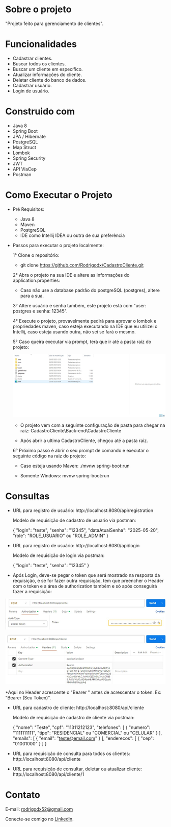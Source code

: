 # Sobre o projeto

"Projeto feito para gerenciamento de clientes".

# Funcionalidades
* Cadastrar clientes.
* Buscar todos os clientes.
* Buscar um cliente em específico.
* Atualizar informações do cliente.
* Deletar cliente do banco de dados.
* Cadastrar usuário.
* Login de usuário. 

# Construido com

* Java 8
* Spring Boot
* JPA / Hibernate
* PostgreSQL
* Map Struct
* Lombok
* Spring Security
* JWT
* API ViaCep
* Postman

# Como Executar o Projeto

  * Pré Requisitos:
    
    - Java 8
    - Maven
    - PostgreSQL
    - IDE como Intellij IDEA ou outra de sua preferência
  
  * Passos para executar o projeto localmente:

    1° Clone o repositório:
      - git clone https://github.com/Rodrigodx/CadastroCliente.git
        
        
    2° Abra o projeto na sua IDE e altere as informações do application.properties:
      - Caso não use a database padrão do postgreSQL (postgres), altere para a sua.
        
   
    3° Altere usuário e senha também, este projeto está com "user: postgres e senha: 12345".


    4° Execute o projeto, provavelmente pedirá para aprovar o lombok e propriedades maven, caso esteja executando na IDE que eu utilizei
    o Intellij, caso esteja usando outra, não sei se fará o mesmo.
    

    5° Caso queira executar via prompt, terá que ir até a pasta raiz do projeto:

    ![Pasta raiz](https://github.com/Rodrigodx/CadastroCliente/blob/main/imagens/ExemploPastaRaizProjeto.jpeg)

      - O projeto vem com a seguinte configuração de pasta para chegar na raiz: CadastroCliente\Back-end\CadastroCliente

        
      - Após abrir a ultima CadastroCliente, chegou até a pasta raiz.
        
        
    6° Próximo passo é abrir o seu prompt de comando e executar o seguinte código na raiz do projeto:

      - Caso esteja usando Maven: ./mvnw spring-boot:run
   
        
      - Somente Windows: mvnw spring-boot:run
        

# Consultas

  * URL para registro de usuário: http://localhost:8080/api/registration

    Modelo de requisição de cadastro de usuario via postman:
  
    {
      "login": "teste",
      "senha": "12345",
      "dataAtualSenha": "2025-05-20",
      "role": "ROLE_USUARIO" ou "ROLE_ADMIN"
    }
    
  * URL para registro de usuário: http://localhost:8080/api/login

    Modelo de requisição de login via postman:

    {
      "login": "teste",
      "senha": "12345"
    }

  * Após Login, deve-se pegar o token que será mostrado na resposta da requisição, e se for fazer outra requisição, tem que preencher o Header com o token e a área de authorization também e só após conseguirá fazer a requisição:

   ![Authorization](https://github.com/Rodrigodx/CadastroCliente/blob/main/imagens/ExemploAutorizationPostman.jpeg)

   
   ![Header](https://github.com/Rodrigodx/CadastroCliente/blob/main/imagens/ExemploHeaderPostman.jpeg)

   *Aqui no Header acrescente o "Bearer " antes de acrescentar o token. Ex: "Bearer (Seu Token)".

  * URL para cadastro de cliente: http://localhost:8080/api/cliente

    Modelo de requisição de cadastro de cliente via postman:

    {
      "nome": "Teste",
      "cpf": "11311212123",
      "telefones": [
        { "numero": "1111111111", "tipo": "RESIDENCIAL" ou "COMERCIAL" ou "CELULAR" }
      ],
      "emails": [
        { "email": "teste@email.com" }
      ],
      "enderecos": [
        { "cep": "01001000" }
      ]
    }

  * URL para requisição de consulta para todos os clientes: http://localhost:8080/api/cliente

    
  * URL para requisição de consultar, deletar ou atualizar cliente: http://localhost:8080/api/cliente/1

# Contato 

E-mail: rodrigodx52@gmail.com

Conecte-se comigo no [Linkedin](https://www.linkedin.com/in/rodrigobcorreia?lipi=urn%3Ali%3Apage%3Ad_flagship3_profile_view_base_contact_details%3BzFeSdO%2FIQ%2ByN80cn%2BhbCcg%3D%3D).
